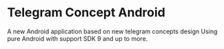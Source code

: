 # Telegram Concept Android

A new Android application based on new telegram concepts design Using pure Android with support SDK 9 and up to more.
